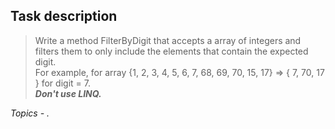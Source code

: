 ﻿## Task description ##

> Write a method FilterByDigit that accepts a array of integers and filters them to only include the elements that contain the expected digit.   
> For example, for array {1, 2, 3, 4, 5, 6, 7, 68, 69, 70, 15, 17} => { 7, 70, 17 } for digit = 7.  
> ***Don't use LINQ.***

*Topics -  .*
